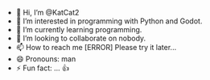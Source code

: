 - 👋 Hi, I’m @KatCat2
- 👀 I’m interested in programming with Python and Godot.
- 🌱 I’m currently learning programming.
- 💞️ I’m looking to collaborate on nobody.
- 📫 How to reach me [ERROR] Please try it later...
- 😄 Pronouns: man
- ⚡ Fun fact: ... 👍

<!---
KatCat2/KatCat2 is a ✨ special ✨ repository because its `README.md` (this file) appears on your GitHub profile.
You can click the Preview link to take a look at your changes.
--->
